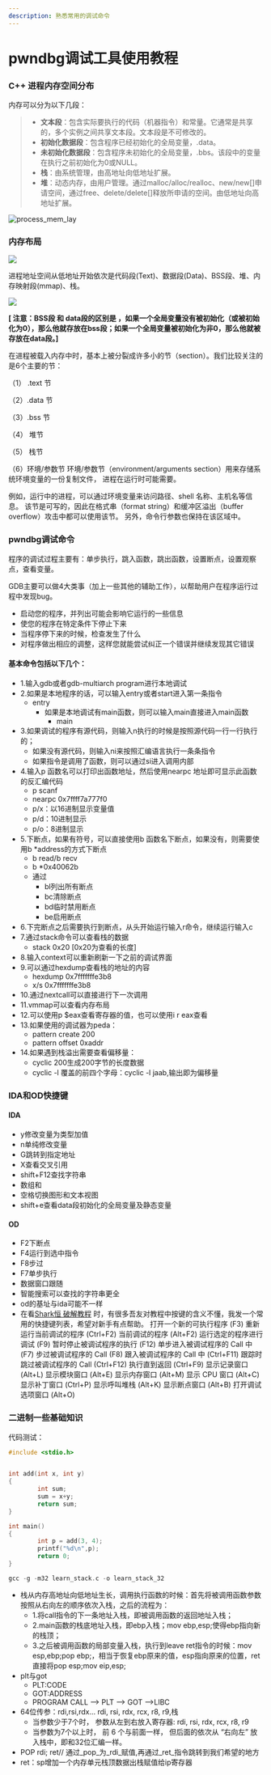 ```yaml
---
description: 熟悉常用的调试命令
---
```


# pwndbg调试工具使用教程

### **C++ 进程内存空间分布** <a id="C-&#x8FDB;&#x7A0B;&#x5185;&#x5B58;&#x7A7A;&#x95F4;&#x5206;&#x5E03;"></a>

内存可以分为以下几段：

> * **文本段**：包含实际要执行的代码（机器指令）和常量。它通常是共享的，多个实例之间共享文本段。文本段是不可修改的。
> * **初始化数据段**：包含程序已经初始化的全局变量，.data。
> * **未初始化数据段**：包含程序未初始化的全局变量，.bbs。该段中的变量在执行之前初始化为0或NULL。
> * **栈**：由系统管理，由高地址向低地址扩展。
> * **堆**：动态内存，由用户管理。通过malloc/alloc/realloc、new/new\[\]申请空间，通过free、delete/delete\[\]释放所申请的空间。由低地址向高地址扩展。

![process\_mem\_lay](https://dongwenhu.github.io//img/process_mem_lay.png)

### 内存布局

![](../../.gitbook/assets/image%20%28106%29.png)

进程地址空间从低地址开始依次是代码段\(Text\)、数据段\(Data\)、BSS段、堆、内存映射段\(mmap\)、栈。

![](../../.gitbook/assets/image%20%28107%29.png)

 **\[ 注意：BSS段 和 data段的区别是 ，如果一个全局变量没有被初始化（或被初始化为0），那么他就存放在bss段；如果一个全局变量被初始化为非0，那么他就被存放在data段。\]**

在进程被载入内存中时，基本上被分裂成许多小的节（section）。我们比较关注的是6个主要的节： 

（1） .text 节 

（2）.data 节 

（3）.bss 节 

（4） 堆节 

（5） 栈节 

（6）环境/参数节 环境/参数节（environment/arguments section）用来存储系统环境变量的一份复制文件， 进程在运行时可能需要。

例如，运行中的进程，可以通过环境变量来访问路径、shell 名称、主机名等信息。 该节是可写的，因此在格式串（format string）和缓冲区溢出（buffer overflow）攻击中都可以使用该节。 另外，命令行参数也保持在该区域中。

### pwndbg调试命令

程序的调试过程主要有：单步执行，跳入函数，跳出函数，设置断点，设置观察点，查看变量。

GDB主要可以做4大类事（加上一些其他的辅助工作），以帮助用户在程序运行过程中发现bug。

* 启动您的程序，并列出可能会影响它运行的一些信息
* 使您的程序在特定条件下停止下来
* 当程序停下来的时候，检查发生了什么
* 对程序做出相应的调整，这样您就能尝试纠正一个错误并继续发现其它错误

#### 基本命令包括以下几个：

* 1.输入gdb或者gdb-multiarch program进行本地调试
* 2.如果是本地程序的话，可以输入entry或者start进入第一条指令
  * entry
    * 如果是本地调试有main函数，则可以输入main直接进入main函数
      * main
* 3.如果调试的程序有源代码，则输入n执行的时候是按照源代码一行一行执行的；
  * 如果没有源代码，则输入ni来按照汇编语言执行一条条指令
  * 如果指令是调用了函数，则可以通过si进入调用内部
* 4.输入p 函数名可以打印出函数地址，然后使用nearpc 地址即可显示此函数的反汇编代码
  * p scanf
  * nearpc 0x7ffff7a777f0
  * p/x：以16进制显示变量值
  * p/d：10进制显示
  * p/o：8进制显示
* 5.下断点，如果有符号，可以直接使用b 函数名下断点，如果没有，则需要使用b \*address的方式下断点
  * b read/b recv
  * b \*0x40062b
  * 通过
    * bl列出所有断点 
    * bc清除断点 
    * bd临时禁用断点 
    * be启用断点
* 6.下完断点之后需要执行到断点，从头开始运行输入r命令，继续运行输入c
* 7.通过stack命令可以查看栈的数据
  * stack 0x20 \[0x20为查看的长度\]
* 8.输入context可以重新刷新一下之前的调试界面
* 9.可以通过hexdump查看栈的地址的内容
  * hexdump 0x7fffffffe3b8
  * x/s 0x7fffffffe3b8
* 10.通过nextcall可以直接进行下一次调用
* 11.vmmap可以查看内存布局
* 12.可以使用p $eax查看寄存器的值，也可以使用i r eax查看
* 13.如果使用的调试器为peda：
  * pattern create 200
  * pattern offset 0xaddr
* 14.如果遇到栈溢出需要查看偏移量：
  * cyclic 200生成200字节的长度数据
  * cyclic -l 覆盖的前四个字母：cyclic -l jaab,输出即为偏移量

### IDA和OD快捷键

#### IDA

* y修改变量为类型加值
* n单纯修改变量
* G跳转到指定地址
* X查看交叉引用
* shift+F12查找字符串
* 数组和
* 空格切换图形和文本视图
* shift+e查看data段初始化的全局变量及静态变量

#### OD

* F2下断点
* F4运行到选中指令
* F8步过
* F7单步执行
* 数据窗口跟随
* 智能搜索可以查找的字符串更全
* od的基址与ida可能不一样
*  在看[Shark恒 破解教程](http://www.52pojie.cn/thread-200439-1-1.html) 时，有很多吾友对教程中按键的含义不懂，我发一个常用的快捷键列表，希望对新手有点帮助。 打开一个新的可执行程序 \(F3\) 重新运行当前调试的程序 \(Ctrl+F2\) 当前调试的程序 \(Alt+F2\) 运行选定的程序进行调试 \(F9\) 暂时停止被调试程序的执行 \(F12\) 单步进入被调试程序的 Call 中 \(F7\) 步过被调试程序的 Call \(F8\) 跟入被调试程序的 Call 中 \(Ctrl+F11\) 跟踪时跳过被调试程序的 Call \(Ctrl+F12\) 执行直到返回 \(Ctrl+F9\) 显示记录窗口 \(Alt+L\) 显示模块窗口 \(Alt+E\) 显示内存窗口 \(Alt+M\) 显示 CPU 窗口 \(Alt+C\) 显示补丁窗口 \(Ctrl+P\) 显示呼叫堆栈 \(Alt+K\) 显示断点窗口 \(Alt+B\) 打开调试选项窗口 \(Alt+O\)

### 二进制一些基础知识

代码测试：

```c
#include <stdio.h>


int add(int x, int y)
{
        int sum;
        sum = x+y;
        return sum;
}

int main()
{
        int p = add(3, 4);
        printf("%d\n",p);
        return 0;
}

```

```c
gcc -g -m32 learn_stack.c -o learn_stack_32
```

* 栈从内存高地址向低地址生长，调用执行函数的时候：首先将被调用函数参数按照从右向左的顺序依次入栈，之后的流程为：
  * 1.将call指令的下一条地址入栈，即被调用函数的返回地址入栈；
  * 2.main函数的栈底地址入栈，即ebp入栈；mov ebp,esp;使得ebp指向新的栈顶；
  * 3.之后被调用函数的局部变量入栈，执行到leave ret指令的时候：mov esp,ebp;pop ebp;，相当于恢复ebp原来的值，esp指向原来的位置，ret直接将pop esp;mov eip,esp;
* plt与got
  * PLT:CODE
  * GOT:ADDRESS
  * PROGRAM CALL --&gt; PLT --&gt; GOT --&gt;LIBC
* 64位传参：rdi,rsi,rdx...       rdi, rsi, rdx, rcx, r8, r9,栈
  * 当参数少于7个时， 参数从左到右放入寄存器: rdi, rsi, rdx, rcx, r8, r9
  * 当参数为7个以上时， 前 6 个与前面一样， 但后面的依次从 “右向左” 放入栈中，即和32位汇编一样。
* POP rdi; ret// 通过_pop_为_rdi_赋值,再通过_ret_指令跳转到我们希望的地方
* ret：sp增加一个内存单元栈顶数据出栈赋值给ip寄存器







